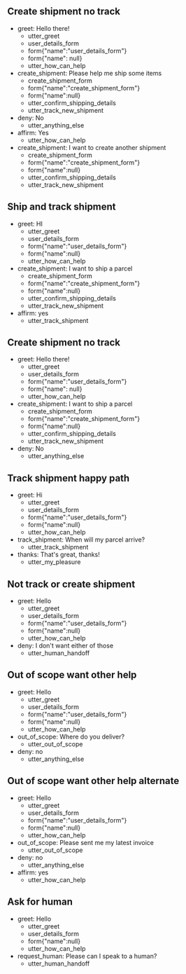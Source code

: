 ## Create shipment no track
* greet: Hello there!
    - utter_greet
    - user_details_form
    - form{"name":"user_details_form"}
    - form{"name": null}
    - utter_how_can_help
* create_shipment: Please help me ship some items
    - create_shipment_form
    - form{"name":"create_shipment_form"}
    - form{"name":null}
    - utter_confirm_shipping_details
    - utter_track_new_shipment
* deny: No
    - utter_anything_else
* affirm: Yes
    - utter_how_can_help
* create_shipment: I want to create another shipment
    - create_shipment_form
    - form{"name":"create_shipment_form"}
    - form{"name":null}
    - utter_confirm_shipping_details
    - utter_track_new_shipment

## Ship and track shipment
* greet: HI
    - utter_greet
    - user_details_form
    - form{"name":"user_details_form"}
    - form{"name":null}
    - utter_how_can_help
* create_shipment: I want to ship a parcel
    - create_shipment_form
    - form{"name":"create_shipment_form"}
    - form{"name":null}
    - utter_confirm_shipping_details
    - utter_track_new_shipment
* affirm: yes
    - utter_track_shipment

## Create shipment no track
* greet: Hello there!
    - utter_greet
    - user_details_form
    - form{"name":"user_details_form"}
    - form{"name": null}
    - utter_how_can_help
* create_shipment: I want to ship a parcel
    - create_shipment_form
    - form{"name":"create_shipment_form"}
    - form{"name":null}
    - utter_confirm_shipping_details
    - utter_track_new_shipment
* deny: No
    - utter_anything_else

## Track shipment happy path
* greet: Hi
    - utter_greet
    - user_details_form
    - form{"name":"user_details_form"}
    - form{"name":null}
    - utter_how_can_help
* track_shipment: When will my parcel arrive?
    - utter_track_shipment
* thanks: That's great, thanks!
    - utter_my_pleasure

## Not track or create shipment
* greet: Hello
    - utter_greet
    - user_details_form
    - form{"name":"user_details_form"}
    - form{"name":null}
    - utter_how_can_help
* deny: I don't want either of those
    - utter_human_handoff

## Out of scope want other help
* greet: Hello
    - utter_greet
    - user_details_form
    - form{"name":"user_details_form"}
    - form{"name":null}
    - utter_how_can_help
* out_of_scope: Where do you deliver?
    - utter_out_of_scope
* deny: no
    - utter_anything_else

## Out of scope want other help alternate
* greet: Hello
    - utter_greet
    - user_details_form
    - form{"name":"user_details_form"}
    - form{"name":null}
    - utter_how_can_help
* out_of_scope: Please sent me my latest invoice
    - utter_out_of_scope
* deny: no
    - utter_anything_else
* affirm: yes
    - utter_how_can_help

## Ask for human
* greet: Hello
    - utter_greet
    - user_details_form
    - form{"name":null}
    - utter_how_can_help
* request_human: Please can I speak to a human?
    - utter_human_handoff